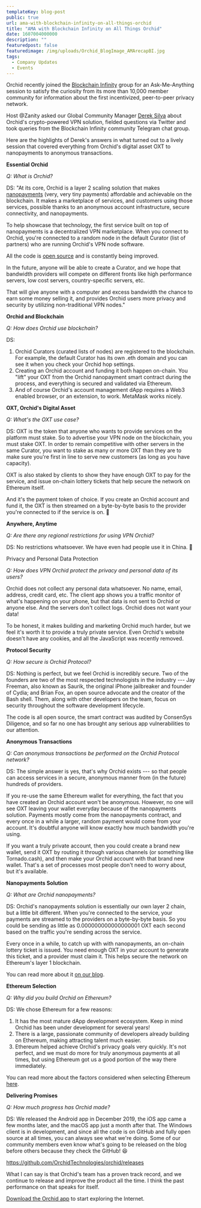 ```yaml
---
templateKey: blog-post
public: true
url: ama-with-blockchain-infinity-on-all-things-orchid
title: "AMA with Blockchain Infinity on All Things Orchid"
date: 1607004000000
description: ""
featuredpost: false
featuredimage: /img/uploads/Orchid_BlogImage_AMArecapBI.jpg
tags:
  - Company Updates
  - Events
---
```

Orchid recently joined the [Blockchain Infinity](https://t.me/Blockchaininfinitychat) group for an Ask-Me-Anything session to satisfy the curiosity from its more than 10,000 member community for information about the first incentivized, peer-to-peer privacy network.

Host @Zanity asked our Global Community Manager [Derek Silva](https://twitter.com/dereksilva?lang=en) about Orchid's crypto-powered VPN solution, fielded questions via Twitter and took queries from the Blockchain Infinity community Telegram chat group.

Here are the highlights of Derek's answers in what turned out to a lively session that covered everything from Orchid's digital asset OXT to nanopayments to anonymous transactions.

**Essential Orchid**

*Q: What is Orchid?*

DS: "At its core, Orchid is a layer 2 scaling solution that makes [nanopayments](/introducing-nanopayments/) (very, very tiny payments) affordable and achievable on the blockchain. It makes a marketplace of services, and customers using those services, possible thanks to an anonymous account infrastructure, secure connectivity, and nanopayments.

To help showcase that technology, the first service built on top of nanopayments is a decentralized VPN marketplace. When you connect to Orchid, you're connected to a random node in the default Curator (list of partners) who are running Orchid's VPN node software.

All the code is [open source](https://github.com/OrchidTechnologies/orchid/) and is constantly being improved.

In the future, anyone will be able to create a Curator, and we hope that bandwidth providers will compete on different fronts like high performance servers, low cost servers, country-specific servers, etc.

That will give anyone with a computer and excess bandwidth the chance to earn some money selling it, and provides Orchid users more privacy and security by utilizing non-traditional VPN nodes."

**Orchid and Blockchain**

*Q: How does Orchid use blockchain?*

DS:
1. Orchid Curators (curated lists of nodes) are registered to the blockchain. For example, the default Curator has its own .eth domain and you can see it when you check your Orchid hop settings.
2. Creating an Orchid account and funding it both happen on-chain. You "lift" your OXT from the Orchid nanopayment smart contract during the process, and everything is secured and validated via Ethereum.
3. And of course Orchid's account management dApp requires a Web3 enabled browser, or an extension, to work. MetaMask works nicely.

**OXT, Orchid's Digital Asset**

*Q: What's the OXT use case?*

DS: OXT is the token that anyone who wants to provide services on the platform must stake. So to advertise your VPN node on the blockchain, you must stake OXT. In order to remain competitive with other servers in the same Curator, you want to stake as many or more OXT than they are to make sure you're first in line to serve new customers (as long as you have capacity).

OXT is also staked by clients to show they have enough OXT to pay for the service, and issue on-chain lottery tickets that help secure the network on Ethereum itself.

And it's the payment token of choice. If you create an Orchid account and fund it, the OXT is then streamed on a byte-by-byte basis to the provider you're connected to if the service is on. 🙂

**Anywhere, Anytime**

*Q: Are there any regional restrictions for using VPN Orchid?*

DS: No restrictions whatsoever. We have even had people use it in China. 🙂

Privacy and Personal Data Protection

*Q: How does VPN Orchid protect the privacy and personal data of its users?*

Orchid does not collect any personal data whatsoever. No name, email, address, credit card, etc. The client app shows you a traffic monitor of what's happening on your phone, but that data is not sent to Orchid or anyone else. And the servers don't collect logs. Orchid does not want your data!

To be honest, it makes building and marketing Orchid much harder, but we feel it's worth it to provide a truly private service. Even Orchid's website doesn't have any cookies, and all the JavaScript was recently removed.

**Protocol Security**

*Q: How secure is Orchid Protocol?*

DS: Nothing is perfect, but we feel Orchid is incredibly secure. Two of the founders are two of the most respected technologists in the industry --- Jay Freeman, also known as Saurik, the original iPhone jailbreaker and founder of Cydia; and Brian Fox, an open source advocate and the creator of the Bash shell. Them, along with other developers on the team, focus on security throughout the software development lifecycle.

The code is all open source, the smart contract was audited by ConsenSys Diligence, and so far no one has brought any serious app vulnerabilities to our attention.

**Anonymous Transactions**

*Q: Can anonymous transactions be performed on the Orchid Protocol network?*

DS: The simple answer is yes, that's why Orchid exists --- so that people can access services in a secure, anonymous manner from (in the future) hundreds of providers.

If you re-use the same Ethereum wallet for everything, the fact that you have created an Orchid account won't be anonymous. However, no one will see OXT leaving your wallet everyday because of the nanopayments solution. Payments mostly come from the nanopayments contract, and every once in a while a larger, random payment would come from your account. It's doubtful anyone will know exactly how much bandwidth you're using.

If you want a truly private account, then you could create a brand new wallet, send it OXT by routing it through various channels (or something like Tornado.cash), and then make your Orchid account with that brand new wallet. That's a set of processes most people don't need to worry about, but it's available.

**Nanopayments Solution**

*Q: What are Orchid nanopayments?*

DS: Orchid's nanopayments solution is essentially our own layer 2 chain, but a little bit different. When you're connected to the service, your payments are streamed to the providers on a byte-by-byte basis. So you could be sending as little as 0.000000000000000001 OXT each second based on the traffic you're sending across the service.

Every once in a while, to catch up with with nanopayments, an on-chain lottery ticket is issued. You need enough OXT in your account to generate this ticket, and a provider must claim it. This helps secure the network on Ethereum's layer 1 blockchain.

You can read more about it [on our blog](/introducing-nanopayments/).

**Ethereum Selection**

*Q: Why did you build Orchid on Ethereum?*

DS: We chose Ethereum for a few reasons:

1. It has the most mature dApp development ecosystem. Keep in mind Orchid has been under development for several years!
2. There is a large, passionate community of developers already building on Ethereum, making attracting talent much easier.
3. Ethereum helped achieve Orchid's privacy goals very quickly. It's not perfect, and we must do more for truly anonymous payments at all times, but using Ethereum got us a good portion of the way there immediately.

You can read more about the factors considered when selecting Ethereum [here](/why-ethereum/).

**Delivering Promises**

*Q: How much progress has Orchid made?*

DS: We released the Android app in December 2019, the iOS app came a few months later, and the macOS app just a month after that. The Windows client is in development, and since all the code is on GitHub and fully open source at all times, you can always see what we're doing. Some of our community members even know what's going to be released on the blog before others because they check the GitHub! 😆

https://github.com/OrchidTechnologies/orchid/releases

What I can say is that Orchid's team has a proven track record, and we continue to release and improve the product all the time. I think the past performance on that speaks for itself.

[Download the Orchid app](https://www.orchid.com/download) to start exploring the Internet.